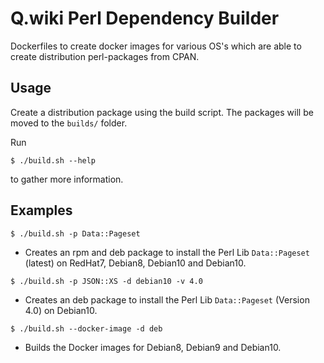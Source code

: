 # Q.wiki Perl Dependency Builder

Dockerfiles to create docker images for various OS's which are able to create distribution perl-packages
from CPAN.

## Usage

Create a distribution package using the build script. The packages will be moved to the `builds/` folder.

Run

```
$ ./build.sh --help
```

to gather more information.

## Examples

```
$ ./build.sh -p Data::Pageset
```

* Creates an rpm and deb package to install the Perl Lib `Data::Pageset` (latest) on RedHat7, Debian8,
Debian10 and Debian10.

```
$ ./build.sh -p JSON::XS -d debian10 -v 4.0
```

* Creates an deb package to install the Perl Lib `Data::Pageset` (Version 4.0) on Debian10.

```
$ ./build.sh --docker-image -d deb
```

* Builds the Docker images for Debian8, Debian9 and Debian10.
